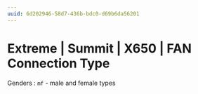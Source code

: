 ```yaml
---
uuid: 6d202946-58d7-436b-bdc0-d69b6da56201
---
```

# Extreme | Summit | X650 | FAN Connection Type

Genders
: `mf` - male and female types
